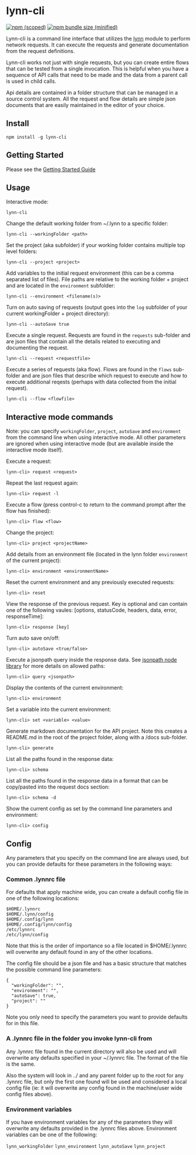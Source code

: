 # lynn-cli

[![npm (scoped)](https://img.shields.io/npm/v/lynn-cli.svg)](https://www.npmjs.com/package/lynn-cli)
[![npm bundle size (minified)](https://img.shields.io/bundlephobia/min/lynn-cli.svg)](https://www.npmjs.com/package/lynn-cli)

Lynn-cli is a command line interface that utilizes the [lynn](https://github.com/davidahouse/lynn) module to perform network requests. It can execute the requests and generate documentation from the request definitions.

Lynn-cli works not just with single requests, but you can create entire flows that can be tested from a single invocation. This is helpful when you have a sequence of API calls that need to be made and the data from a parent call is used in child calls.

Api details are contained in a folder structure that can be managed in a source control system. All the request and flow details are simple json documents that are easily maintained in the editor of your choice.

## Install

```
npm install -g lynn-cli
```

## Getting Started

Please see the [Getting Started Guide](getting-started.md)

## Usage

Interactive mode:

```
lynn-cli
```

Change the default working folder from ~/.lynn to a specific folder:

```
lynn-cli --workingFolder <path>
```

Set the project (aka subfolder) if your working folder contains multiple top level folders:

```
lynn-cli --project <project>
```

Add variables to the initial request environment (this can be a comma separated list of files). File paths are relative to the working folder + project and are located in the `environment` subfolder:

```
lynn-cli --environment <filename(s)>
```

Turn on auto saving of requests (output goes into the `log` subfolder of your current workingFolder + project directory):

```
lynn-cli --autoSave true
```

Execute a single request. Requests are found in the `requests` sub-folder and are json files that contain all the details related to executing and documenting the request.

```
lynn-cli --request <requestfile>
```

Execute a series of requests (aka flow). Flows are found in the `flows` sub-folder and are json files that describe which request to execute and how to execute additional reqests (perhaps with data collected from the initial request).

```
lynn-cli --flow <flowfile>
```

## Interactive mode commands

Note: you can specify `workingFolder`, `project`, `autoSave` and `environment` from the command line when using interactive mode. All other parameters are ignored when using interactive mode (but are available inside the interactive mode itself).

Execute a request:

```
lynn-cli> request <request>
```

Repeat the last request again:

```
lynn-cli> request -l
```

Execute a flow (press control-c to return to the command prompt after the flow has finished):

```
lynn-cli> flow <flow>
```

Change the project:

```
lynn-cli> project <projectName>
```

Add details from an environment file (located in the lynn folder `environment` of the current project):

```
lynn-cli> environment <environmentName>
```

Reset the current environment and any previously executed requests:

```
lynn-cli> reset
```

View the response of the previous request. Key is optional and can contain one of the following vaules: [options, statusCode, headers, data, error, responseTime]:

```
lynn-cli> response [key]
```

Turn auto save on/off:

```
lynn-cli> autoSave <true/false>
```

Execute a jsonpath query inside the response data. See [jsonpath node library](https://github.com/dchester/jsonpath) for more details on allowed paths:

```
lynn-cli> query <jsonpath>
```

Display the contents of the current environment:

```
lynn-cli> environment
```

Set a variable into the current environment:

```
lynn-cli> set <variable> <value>
```

Generate markdown documentation for the API project. Note this creates a README.md in the root of the project folder, along with a /docs sub-folder.

```
lynn-cli> generate
```

List all the paths found in the response data:

```
lynn-cli> schema
```

List all the paths found in the response data in a format that can be copy/pasted into the request docs section:

```
lynn-cli> schema -d
```

Show the current config as set by the command line parameters and environment:

```
lynn-cli> config
```

## Config

Any parameters that you specify on the command line are always used, but you can provide defaults for these parameters in the following ways:

### Common .lynnrc file 

For defaults that apply machine wide, you can create a default config file in one of the following locations:

```
$HOME/.lynnrc
$HOME/.lynn/config
$HOME/.config/lynn
$HOME/.config/lynn/config
/etc/lynnrc
/etc/lynn/config
```

Note that this is the order of importance so a file located in $HOME/.lynnrc will overwrite any default found in any of the other locations.

The config file should be a json file and has a basic structure that matches the possible command line parameters:

```
{
  "workingFolder": "",
  "environment": "",
  "autoSave": true,
  "project": ""
}
```

Note you only need to specify the parameters you want to provide defaults for in this file.

### A .lynnrc file in the folder you invoke lynn-cli from

Any .lynnrc file found in the current directory will also be used and will overwrite any defaults specified in your ~/.lynnrc file. The format of the file is the same.

Also the system will look in ../ and any parent folder up to the root for any .lynnrc file, but only the first one found will be used and considered a local config file (ie: it will overwrite any config found in the machine/user wide config files above).

### Environment variables

If you have environment variables for any of the parameters they will overwrite any defaults provided in the .lynnrc files above. Environment variables can be one of the following:

`lynn_workingFolder`
`lynn_environment`
`lynn_autoSave`
`lynn_project`


